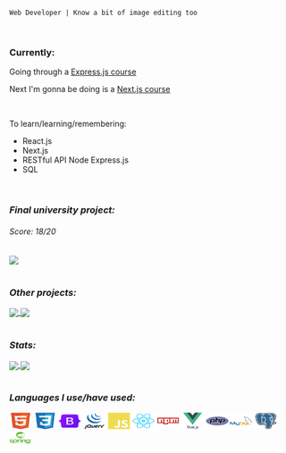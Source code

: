 <!-- template 
<img align="center" alt="AngularJS" height="30" width="40" src=""> 

github stats running on: 
  https://vercel.com/dashboard

-->

`Web Developer | Know a bit of image editing too`

<br>

### Currently:
  Going through a [Express.js course](https://www.udemy.com/course/expressjs-learn-node-node-js-express-js-master-nodejs)

  Next I'm gonna be doing is a [Next.js course](https://www.udemy.com/course/react-the-complete-guide-incl-redux)

<br>

To learn/learning/remembering:
* React.js
* Next.js
* RESTful API Node Express.js
* SQL


<br>

### _**Final university project:**_
###### Score: 18/20
<div align="left">
  <a href="https://github.com/AndMJ/ptm_frontend">
    <img align="center" height="120" src="https://github-readme-stats-one-rose-11.vercel.app/api/pin/?username=AndMJ&repo=ptm_frontend&theme=dark&show_owner=true">
  </a>
</div>

<br>

### _**Other projects:**_
<div align="left" style="display: inline_block">
  <a href="https://github.com/AndMJ/carvasound">
    <img align="center" height="140" src="https://github-readme-stats-one-rose-11.vercel.app/api/pin/?username=AndMJ&repo=carvasound&theme=dark&show_owner=true">
  </a>
  <a href="https://github.com/AndMJ/my-portfolio">
    <img align="center" height="140" src="https://github-readme-stats-one-rose-11.vercel.app/api/pin/?username=AndMJ&repo=my-portfolio&theme=dark&show_owner=true">
  </a>
</div>

<br>

### _**Stats:**_
<div align="left">
  <a href="#stats">
    <img align="center" height="180" src="https://github-readme-stats-one-rose-11.vercel.app/api?username=AndMJ&show_icons=true&theme=dark&icon_color=1e90ff">
  </a>
  <a href="#stats">
    <img align="center" height="180" src="https://github-readme-stats-one-rose-11.vercel.app/api/top-langs/?username=AndMJ&layout=compact&card_width=320&theme=dark#gh-dark-mode-only">
  </a>
</div>

<br>

### _**Languages I use/have used:**_
<div style="display: inline_block">
  <img align="center" alt="HTML" height="30" width="40" src="https://raw.githubusercontent.com/devicons/devicon/master/icons/html5/html5-original.svg">
  <img align="center" alt="CSS" height="30" width="40" src="https://raw.githubusercontent.com/devicons/devicon/master/icons/css3/css3-original.svg">
  <img align="center" alt="Bootstrap" height="30" width="40" src="https://github.com/devicons/devicon/blob/master/icons/bootstrap/bootstrap-original.svg">
  <img align="center" alt="JQuery" height="30" width="40" src="https://github.com/devicons/devicon/blob/master/icons/jquery/jquery-original-wordmark.svg">
  <img align="center" alt="Js" height="30" width="40" src="https://raw.githubusercontent.com/devicons/devicon/master/icons/javascript/javascript-plain.svg">
  <img align="center" alt="ReactJS" height="30" width="40" src="https://raw.githubusercontent.com/devicons/devicon/master/icons/react/react-original.svg">
  
  <img align="center" alt="npm" height="30" width="40" src="https://github.com/devicons/devicon/blob/master/icons/npm/npm-original-wordmark.svg">
  <img align="center" alt="VueJS" height="30" width="40" src="https://github.com/devicons/devicon/blob/master/icons/vuejs/vuejs-original-wordmark.svg">
  <img align="center" alt="PHP" height="30" width="40" src="https://github.com/devicons/devicon/blob/master/icons/php/php-original.svg">
  <img align="center" alt="SQL" height="30" width="40" src="https://github.com/devicons/devicon/blob/master/icons/mysql/mysql-original-wordmark.svg">
  <img align="center" alt="PostgreSQL" height="30" width="40" src="https://github.com/devicons/devicon/blob/master/icons/postgresql/postgresql-original.svg">
  <img align="center" alt="JavaSpringBoot" height="30" width="40" src="https://github.com/devicons/devicon/blob/master/icons/spring/spring-original-wordmark.svg">
</div>

